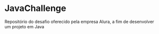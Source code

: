 # JavaChallenge
Repositório do desafio oferecido pela empresa Alura, a fim de desenvolver um projeto em Java 
